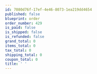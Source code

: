 ```yaml
---
id: 7080d76f-17ef-4e46-8073-1ea219dd4654
published: false
blueprint: order
order_number: 429
is_paid: false
is_shipped: false
is_refunded: false
grand_total: 0
items_total: 0
tax_total: 0
shipping_total: 0
coupon_total: 0
title: ' '
---
```

